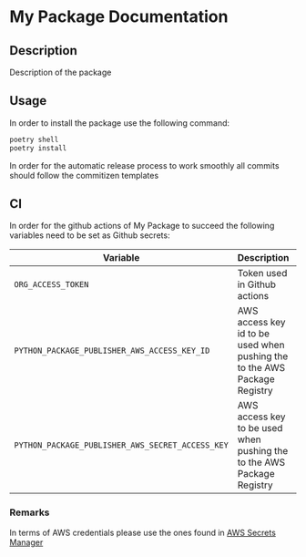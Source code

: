 # My Package Documentation

## Description

Description of the package

## Usage

In order to install the package use the following command:

```bash
poetry shell
poetry install
```

In order  for  the automatic release  process to work  smoothly  all  commits should follow  the commitizen templates

## CI

In order for the github actions of My Package to succeed the following variables need
to be set as Github secrets:

|Variable|Description|Required|Default|
|--------|-----------|--------|-------|
|`ORG_ACCESS_TOKEN`|Token used in Github actions|True||
|`PYTHON_PACKAGE_PUBLISHER_AWS_ACCESS_KEY_ID`|AWS access key id to be used when pushing the to the AWS Package Registry|True||
|`PYTHON_PACKAGE_PUBLISHER_AWS_SECRET_ACCESS_KEY`|AWS access key to be used when pushing the to the AWS Package Registry|True||
### Remarks

In  terms of AWS credentials please use the ones found in [AWS Secrets Manager](https://console.aws.amazon.com/secretsmanager/home?region=us-east-1#/secret?name=github-python-packages-publisher-aws-credentials)
